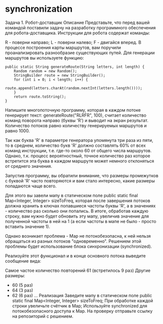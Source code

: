 # synchronization
Задача 1. Робот-доставщик
Описание
Представьте, что перед вашей командой поставили задачу на разработку программного обеспечения для робота-доставщика. Инструкции для робота содержат команды:

R - поверни направо;
L - поверни налево;
F - двигайся вперед.
В процессе построения карты маршрутов, вам поручили проанализировать разнообразие существующих путей. Для генерации маршрутов вы используете функцию:

    public static String generateRoute(String letters, int length) {
        Random random = new Random();
        StringBuilder route = new StringBuilder();
        for (int i = 0; i < length; i++) {
            route.append(letters.charAt(random.nextInt(letters.length())));
        }
        return route.toString();
    }
Напишите многопоточную программу, которая в каждом потоке генерирует текст: generateRoute("RLRFR", 100), считает количество команд поворота направо (буквы 'R') и выводит на экран результат. Количество потоков равно количеству генерируемых маршрутов и равно 1000.

Так как буква 'R' в параметре генератора упомянута три раза из пяти, то в среднем, количество букв 'R' должно составлять 60% от всех команд инструкции, т.е. где-то около 60 от общего числа маршрутов. Однако, т.к. процесс вероятностный, точное количество раз которое встретится эта буква в каждом маршруте может немного отклоняться от среднего значения.

Запустив программу, вы обратили внимание, что размеры промежутков с буквой 'R' часто повторяются и вам стало интересно, какие размеры попадаются чаще всего.

Для этого вы завели мапу в статическом поле public static final Map<Integer, Integer> sizeToFreq, которая после завершения потоков должна хранить в ключах попавшиеся частоты буквы 'R', а в значениях - количество раз сколько они попались. В итоге, обработав каждую строку, вам нужно будет обновить эту мапу, увеличив значение для полученной частоты в ней на 1 (а если частоты в мапе не было - просто вставить значение 1).

Однако возникает проблема - Map не потокобезопасна, к ней нельзя обращаться из разных потоков "одновременно". Решением этой проблемы будет использование блока синхронизации (synchronized).

Реализуйте этот функционал и в конце основного потока выведите сообщение вида:

Самое частое количество повторений 61 (встретилось 9 раз)
Другие размеры:
- 60 (5 раз)
- 64 (3 раз)
- 62 (6 раз)
...
Реализация
Заведите мапу в статическом поле public static final Map<Integer, Integer> sizeToFreq;
При обработке каждой строки увеличьте счётчик в Map;
Используйте synchronized для потокобезопасного доступа к Map.
На проверку отправьте ссылку на репозиторий с решением.
